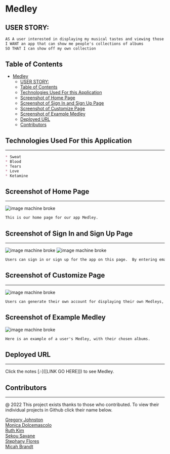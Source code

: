 # Medley

## USER STORY:

```md
AS A user interested in displaying my musical tastes and viewing those of others
I WANT an app that can show me people's collections of albums
SO THAT I can show off my own collection
```

## Table of Contents
- [Medley](#medley)
  - [USER STORY:](#user-story)
  - [Table of Contents](#table-of-contents)
  - [Technologies Used For this Application](#technologies-used-for-this-application)
  - [Screenshot of Home Page](#screenshot-of-home-page)
  - [Screenshot of Sign In and Sign Up Page](#screenshot-of-sign-in-and-sign-up-page)
  - [Screenshot of Customize Page](#screenshot-of-customize-page)
  - [Screenshot of Example Medley](#screenshot-of-example-medley)
  - [Deployed URL](#deployed-url)
  - [Contributors](#contributors)

## Technologies Used For this Application

---
```md
* Sweat
* Blood
* Tears
* Love
* Ketamine
```

## Screenshot of Home Page
---
<img src="https://media.tenor.com/gccZN-BaPMkAAAAd/bigfoot-taco.gif" alt="image machine broke"/>

```md
This is our home page for our app Medley.
```

## Screenshot of Sign In and Sign Up Page
---
<img src="https://media.tenor.com/gccZN-BaPMkAAAAd/bigfoot-taco.gif" alt="image machine broke"/>
<img src="https://media.tenor.com/gccZN-BaPMkAAAAd/bigfoot-taco.gif" alt="image machine broke"/>


```md
Users can sign in or sign up for the app on this page.  By entering email information and password a user can make an account or sign into an existing account.
```


## Screenshot of Customize Page
---
<img src="https://media.tenor.com/gccZN-BaPMkAAAAd/bigfoot-taco.gif" alt="image machine broke"/>

```md
Users can generate their own account for displaying their own Medleys, and for viewing other people's Medleys.
```

## Screenshot of Example Medley

<img src="https://media.tenor.com/gccZN-BaPMkAAAAd/bigfoot-taco.gif" alt="image machine broke"/>

```md
Here is an example of a user's Medley, with their chosen albums.
```

## Deployed URL
---

Click the notes [🎶]([LINK GO HERE]])  to see Medley.


## Contributors
---
@ 2022 This project exists thanks to those who contributed. To view their individual projects in Github click their name below. <br>
<!-- Insert image here -->
<a href="https://github.com/CoffeeEyes28"> Gregory Johnston </a><br>
<a href="https://github.com/monicadolce"> Monica Dolcemascolo </a><br>
<a href="https://github.com/leanonruthie"> Ruth Kim </a><br>
<a href="https://github.com/ssavane26">Sekou Savane</a><br>
<a href="https://github.com/sflores926">Stephany Flores</a><br>
<a href="https://github.com/MBrandt6789">Micah Brandt</a><br>
